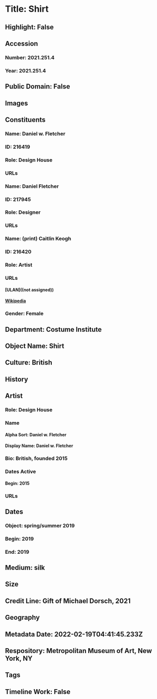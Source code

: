 # Title: Shirt
## Highlight: False
## Accession
### Number: 2021.251.4
### Year: 2021.251.4
## Public Domain: False
## Images
## Constituents
### Name: Daniel w. Fletcher
### ID: 216419
### Role: Design House
### URLs
### Name: Daniel Fletcher
### ID: 217945
### Role: Designer
### URLs
### Name: (print) Caitlin Keogh
### ID: 216420
### Role: Artist
### URLs
#### [ULAN]((not assigned))
#### [Wikipedia](https://www.wikidata.org/wiki/Q63035850)
### Gender: Female
## Department: Costume Institute
## Object Name: Shirt
## Culture: British
## History
## Artist
### Role: Design House
### Name
#### Alpha Sort: Daniel w. Fletcher
#### Display Name: Daniel w. Fletcher
### Bio: British, founded 2015
### Dates Active
#### Begin: 2015
### URLs
## Dates
### Object: spring/summer 2019
### Begin: 2019
### End: 2019
## Medium: silk
## Size
## Credit Line: Gift of Michael Dorsch, 2021
## Geography
## Metadata Date: 2022-02-19T04:41:45.233Z
## Respository: Metropolitan Museum of Art, New York, NY
## Tags
## Timeline Work: False